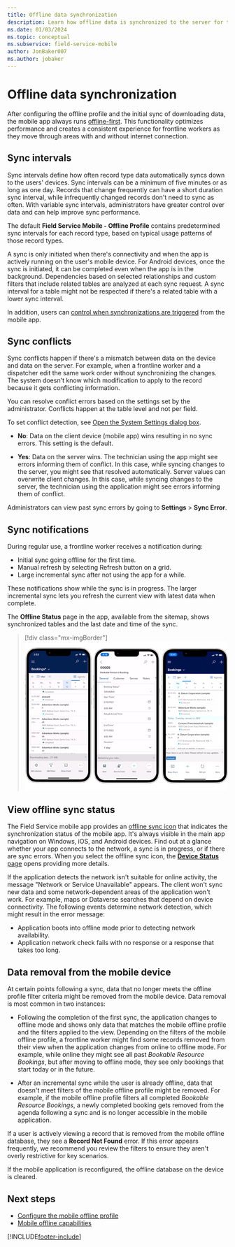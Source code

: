 ```yaml
---
title: Offline data synchronization
description: Learn how offline data is synchronized to the server for the Dynamics 365 Field Service mobile app.
ms.date: 01/03/2024
ms.topic: conceptual
ms.subservice: field-service-mobile
author: JonBaker007
ms.author: jobaker
---
```


# Offline data synchronization

After configuring the offline profile and the initial sync of downloading data, the mobile app always runs [offline-first](/power-apps/mobile/mobile-offline-overview). This functionality optimizes performance and creates a consistent experience for frontline workers as they move through areas with and without internet connection.

## Sync intervals

Sync intervals define how often record type data automatically syncs down to the users' devices. Sync intervals can be a minimum of five minutes or as long as one day. Records that change frequently can have a short duration sync interval, while infrequently changed records don't need to sync as often. With variable sync intervals, administrators have greater control over data and can help improve sync performance.

The default **Field Service Mobile - Offline Profile** contains predetermined sync intervals for each record type, based on typical usage patterns of those record types.

A sync is only initiated when there's connectivity and when the app is actively running on the user's mobile device. For Android devices, once the sync is initiated, it can be completed even when the app is in the background. Dependencies based on selected relationships and custom filters that include related tables are analyzed at each sync request. A sync interval for a table might not be respected if there's a related table with a lower sync interval.

In addition, users can [control when synchronizations are triggered](/power-apps/mobile/offline-sync-icon#offline-sync-settings) from the mobile app.

## Sync conflicts

Sync conflicts happen if there's a mismatch between data on the device and data on the server. For example, when a frontline worker and a dispatcher edit the same work order without synchronizing the changes. The system doesn't know which modification to apply to the record because it gets conflicting information.

You can resolve conflict errors based on the settings set by the administrator. Conflicts happen at the table level and not per field.

To set conflict detection, see [Open the System Settings dialog box](/power-platform/admin/system-settings-dialog-box-mobile-client-tab).

- **No**: Data on the client device (mobile app) wins resulting in no sync errors. This setting is the default.

- **Yes**: Data on the server wins. The technician using the app might see errors informing them of conflict. In this case, while syncing changes to the server, you might see that resolved automatically. Server values can overwrite client changes. In this case, while syncing changes to the server, the technician using the application might see errors informing them of conflict.

Administrators can view past sync errors by going to **Settings** > **Sync Error**.

## Sync notifications

During regular use, a frontline worker receives a notification during:

- Initial sync going offline for the first time.
- Manual refresh by selecting Refresh button on a grid.
- Large incremental sync after not using the app for a while.

These notifications show while the sync is in progress. The larger incremental sync lets you refresh the current view with latest data when complete.

The **Offline Status** page in the app, available from the sitemap, shows synchronized tables and the last date and time of the sync.

> [!div class="mx-imgBorder"]
> ![Screenshot of the sync notifications.](./media/syncnotifications.png)

## View offline sync status

The Field Service mobile app provides an [offline sync icon](/power-apps/mobile/offline-sync-icon) that indicates the synchronization status of the mobile app. It's always visible in the main app navigation on Windows, iOS, and Android devices. Find out at a glance whether your app connects to the network, a sync is in progress, or if there are sync errors. When you select the offline sync icon, the [**Device Status** page](/power-apps/mobile/offline-sync-icon#device-status-page) opens providing more details.

If the application detects the network isn't suitable for online activity, the message "Network or Service Unavailable" appears. The client won't sync new data and some network-dependent areas of the application won't work. For example, maps or Dataverse searches that depend on device connectivity. The following events determine network detection, which might result in the error message:

- Application boots into offline mode prior to detecting network availability.
- Application network check fails with no response or a response that takes too long.

## Data removal from the mobile device

At certain points following a sync, data that no longer meets the offline profile filter criteria might be removed from the mobile device. Data removal is most common in two instances:

- Following the completion of the first sync, the application changes to offline mode and shows only data that matches the mobile offline profile and the filters applied to the view. Depending on the filters of the mobile offline profile, a frontline worker might find some records removed from their view when the application changes from online to offline mode. For example, while online they might see all past *Bookable Resource Bookings*, but after moving to offline mode, they see only bookings that start today or in the future.

- After an incremental sync while the user is already offline, data that doesn't meet filters of the mobile offline profile might be removed. For example, if the mobile offline profile filters all completed *Bookable Resource Bookings*, a newly completed booking gets removed from the agenda following a sync and is no longer accessible in the mobile application.

If a user is actively viewing a record that is removed from the mobile offline database, they see a **Record Not Found** error. If this error appears frequently, we recommend you review the filters to ensure they aren't overly restrictive for key scenarios.

If the mobile application is reconfigured, the offline database on the device is cleared.

## Next steps

- [Configure the mobile offline profile](mobile-power-app-system-offline-setup.md)
- [Mobile offline capabilities](mobile-power-app-system-offline.md)

[!INCLUDE[footer-include](../includes/footer-banner.md)]

